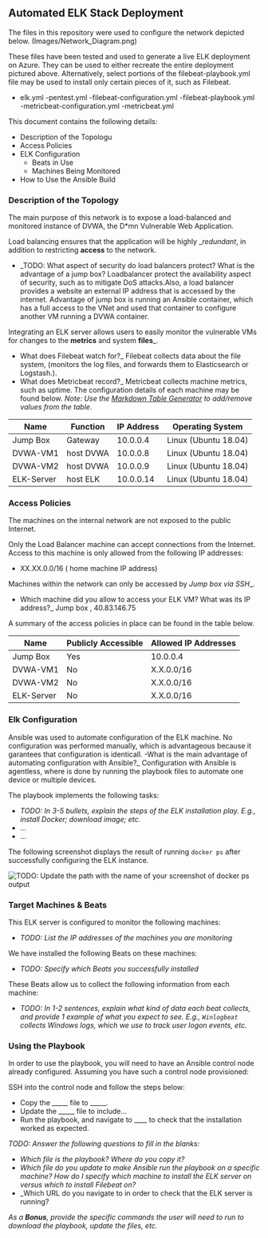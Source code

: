 
## Automated ELK Stack Deployment

The files in this repository were used to configure the network depicted below.
(Images/Network_Diagram.png)

These files have been tested and used to generate a live ELK deployment on Azure. They can be used to either recreate the entire deployment pictured above. Alternatively, select portions of the filebeat-playbook.yml file may be used to install only certain pieces of it, such as Filebeat.

  - elk.yml
  -pentest.yml
  -filebeat-configuration.yml
  -filebeat-playbook.yml
  -metricbeat-configuration.yml
  -metricbeat.yml

This document contains the following details:
- Description of the Topologu
- Access Policies
- ELK Configuration
  - Beats in Use
  - Machines Being Monitored
- How to Use the Ansible Build


### Description of the Topology

The main purpose of this network is to expose a load-balanced and monitored instance of DVWA, the D*mn Vulnerable Web Application.

Load balancing ensures that the application will be highly __redundant_, in addition to restricting __access__ to the network.
- _TODO: What aspect of security do load balancers protect? What is the advantage of a jump box?
Loadbalancer protect the availability aspect of security, such as to mitigate DoS attacks.Also, a load balancer provides a website an external IP address that is accessed by the internet.
Advantage of jump box is running an Ansible container, which has a full access to the VNet and used that container to configure another VM running a DVWA container.




Integrating an ELK server allows users to easily monitor the vulnerable VMs for changes to the __metrics__ and system __files___.
- What does Filebeat watch for?_
Filebeat collects data about the file system, (monitors the log files, and forwards them to Elasticsearch or Logstash.).
- What does Metricbeat record?_
Metricbeat collects machine metrics, such as uptime.
The configuration details of each machine may be found below.
_Note: Use the [Markdown Table Generator](http://www.tablesgenerator.com/markdown_tables) to add/remove values from the table_.

| Name         | Function        | IP Address | Operating System    |
|--------------|-----------------|------------|---------------------|
| Jump Box     | Gateway         | 10.0.0.4   | Linux (Ubuntu 18.04)|
| DVWA-VM1     |  host DVWA      | 10.0.0.8   |Linux (Ubuntu 18.04) |
| DVWA-VM2     |  host DVWA      | 10.0.0.9   |Linux (Ubuntu 18.04) |
|ELK-Server    |  host ELK       | 10.0.0.14  |Linux (Ubuntu 18.04) |

### Access Policies

The machines on the internal network are not exposed to the public Internet. 

Only the Load Balancer machine can accept connections from the Internet. Access to this machine is only allowed from the following IP addresses:
- XX.XX.0.0/16  ( home machine IP address) 

Machines within the network can only be accessed by _Jump box via SSH__.
- Which machine did you allow to access your ELK VM? What was its IP address?_
Jump box , 40.83.146.75 

A summary of the access policies in place can be found in the table below.

| Name     | Publicly Accessible | Allowed IP Addresses |
|----------|---------------------|----------------------|
| Jump Box |  Yes                | 10.0.0.4             |
|DVWA-VM1  |  No                 | X.X.0.0/16           |
|DVWA-VM2  |  No                 | X.X.0.0/16           |
|ELK-Server|  No                 | X.X.0.0/16           |


### Elk Configuration

Ansible was used to automate configuration of the ELK machine. No configuration was performed manually, which is advantageous because it garantees that configuration is identicall.
-What is the main advantage of automating configuration with Ansible?_
Configuration with Ansible is agentless, where is done by running the playbook files to automate one device or multiple devices.

The playbook implements the following tasks:
- _TODO: In 3-5 bullets, explain the steps of the ELK installation play. E.g., install Docker; download image; etc._
- ...
- ...

The following screenshot displays the result of running `docker ps` after successfully configuring the ELK instance.

![TODO: Update the path with the name of your screenshot of docker ps output](Images/docker_ps_output.png)

### Target Machines & Beats
This ELK server is configured to monitor the following machines:
- _TODO: List the IP addresses of the machines you are monitoring_

We have installed the following Beats on these machines:
- _TODO: Specify which Beats you successfully installed_

These Beats allow us to collect the following information from each machine:
- _TODO: In 1-2 sentences, explain what kind of data each beat collects, and provide 1 example of what you expect to see. E.g., `Winlogbeat` collects Windows logs, which we use to track user logon events, etc._

### Using the Playbook
In order to use the playbook, you will need to have an Ansible control node already configured. Assuming you have such a control node provisioned: 

SSH into the control node and follow the steps below:
- Copy the _____ file to _____.
- Update the _____ file to include...
- Run the playbook, and navigate to ____ to check that the installation worked as expected.

_TODO: Answer the following questions to fill in the blanks:_
- _Which file is the playbook? Where do you copy it?_
- _Which file do you update to make Ansible run the playbook on a specific machine? How do I specify which machine to install the ELK server on versus which to install Filebeat on?_
- _Which URL do you navigate to in order to check that the ELK server is running?

_As a **Bonus**, provide the specific commands the user will need to run to download the playbook, update the files, etc._
